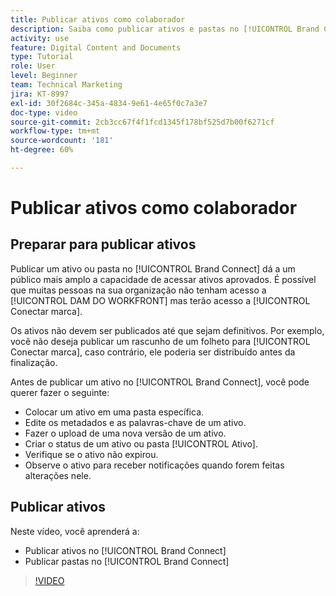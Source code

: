 ```yaml
---
title: Publicar ativos como colaborador
description: Saiba como publicar ativos e pastas no [!UICONTROL Brand Connect] no [!UICONTROL Workfront DAM].
activity: use
feature: Digital Content and Documents
type: Tutorial
role: User
level: Beginner
team: Technical Marketing
jira: KT-8997
exl-id: 30f2684c-345a-4834-9e61-4e65f0c7a3e7
doc-type: video
source-git-commit: 2cb3cc67f4f1fcd1345f178bf525d7b00f6271cf
workflow-type: tm+mt
source-wordcount: '181'
ht-degree: 60%

---
```


# Publicar ativos como colaborador

## Preparar para publicar ativos

Publicar um ativo ou pasta no [!UICONTROL Brand Connect] dá a um público mais amplo a capacidade de acessar ativos aprovados. É possível que muitas pessoas na sua organização não tenham acesso a [!UICONTROL DAM DO WORKFRONT] mas terão acesso a [!UICONTROL Conectar marca].

Os ativos não devem ser publicados até que sejam definitivos. Por exemplo, você não deseja publicar um rascunho de um folheto para [!UICONTROL Conectar marca], caso contrário, ele poderia ser distribuído antes da finalização.

Antes de publicar um ativo no [!UICONTROL Brand Connect], você pode querer fazer o seguinte:

* Colocar um ativo em uma pasta específica.
* Edite os metadados e as palavras-chave de um ativo.
* Fazer o upload de uma nova versão de um ativo.
* Criar o status de um ativo ou pasta [!UICONTROL Ativo].
* Verifique se o ativo não expirou.
* Observe o ativo para receber notificações quando forem feitas alterações nele.

## Publicar ativos

Neste vídeo, você aprenderá a:

* Publicar ativos no [!UICONTROL Brand Connect]
* Publicar pastas no [!UICONTROL Brand Connect]

>[!VIDEO](https://video.tv.adobe.com/v/335257/?quality=12&learn=on)
